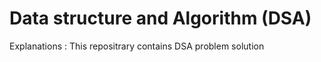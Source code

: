 # Data structure and Algorithm (DSA)

Explanations :
This repositrary contains DSA problem solution 
